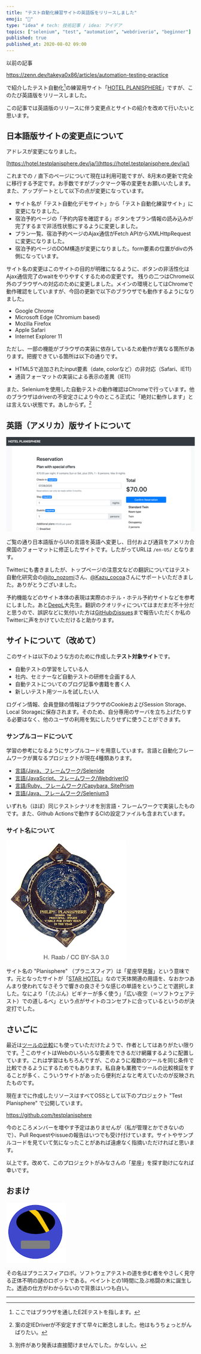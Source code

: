```yaml
---
title: "テスト自動化練習サイトの英語版をリリースしました"
emoji: "🌠"
type: "idea" # tech: 技術記事 / idea: アイデア
topics: ["selenium", "test", "automation", "webdriverio", "beginner"]
published: true
published_at: 2020-08-02 09:00
---
```


以前の記事

https://zenn.dev/takeya0x86/articles/automation-testing-practice

で紹介したテスト自動化[^1]の練習用サイト「[HOTEL PLANISPHERE](https://hotel.testplanisphere.dev/)」ですが、このたび英語版をリリースしました。

この記事では英語版のリリースに伴う変更点とサイトの紹介を改めて行いたいと思います。

<!--more-->

## 日本語版サイトの変更点について

アドレスが変更になりました。

[https://hotel.testplanisphere.dev/ja/](https://hotel.testplanisphere.dev/ja/)

これまでの `/` 直下のページについて現在は利用可能ですが、8月末の更新で完全に移行する予定です。お手数ですがブックマーク等の変更をお願いいたします。
また、アップデートとして以下の点が変更になっています。

* サイト名が「テスト自動化デモサイト」から「テスト自動化練習サイト」に変更になりました。
* 宿泊予約ページの「予約内容を確認する」ボタンをプラン情報の読み込みが完了するまで非活性状態にするように変更しました。
* プラン一覧、宿泊予約ページのAjax通信がFetch APIからXMLHttpRequestに変更になりました。
* 宿泊予約ページのDOM構造が変更になりました。form要素の位置がdivの外側になっています。

サイト名の変更はこのサイトの目的が明確になるように、ボタンの非活性化はAjax通信完了のwaitをやりやすくするための変更です。
残りの二つはChrome以外のブラウザへの対応のために変更しました。メインの環境としてはChromeで動作確認をしていますが、今回の更新で以下のブラウザでも動作するようになりました。

* Google Chrome
* Microsoft Edge (Chromium based)
* Mozilla Firefox
* Apple Safari
* Internet Explorer 11

ただし、一部の機能がブラウザの実装に依存しているため動作が異なる箇所があります。把握できている箇所は以下の通りです。

* HTML5で追加されたinput要素（date, colorなど）の非対応（Safari、IE11）
* 通貨フォーマットの実装による表示の差異（IE11）

また、Seleniumを使用した自動テストの動作確認はChromeで行っています。他のブラウザはdriverの不安定さにより今のところ正式に「絶対に動作します」とは言えない状態です。あしからず。[^2]

## 英語（アメリカ）版サイトについて

![英語版サイトの画面イメージ](/images/2020/08/02/01_hotel-planisphere-en.png)

ご覧の通り日本語版からUIの言語を英語へ変更し、日付および通貨をアメリカ合衆国のフォーマットに修正したサイトです。したがってURLは `/en-US/` となります。

Twitterにも書きましたが、トップページの注意文などの翻訳についてはテスト自動化研究会の[@ito_nozomi](https://twitter.com/ito_nozomi)さん、[@Kazu_cocoa](https://twitter.com/Kazu_cocoa)さんにサポートいただきました。ありがとうございました。

予約機能などのサイト本体の表現は実際のホテル・ホテル予約サイトなどを参考にしました。あと[DeepL](https://www.deepl.com/home)大先生。翻訳のクオリティについてはまだまだ不十分だと思うので、誤訳などに気付いた方は[GitHubのissues](https://github.com/testplanisphere/hotel-example-site/issues)まで報告いただくか私のTwitterに声をかけていただけると助かります。

## サイトについて（改めて）

このサイトは以下のような方のために作成した**テスト対象サイト**です。

* 自動テストの学習をしている人
* 社内、セミナーなど自動テストの研修を企画する人
* 自動テストについてのブログ記事や書籍を書く人
* 新しいテスト用ツールを試したい人

ログイン情報、会員登録の情報はブラウザのCookieおよびSession Storage、Local Storageに保存されます。そのため、自分専用のサーバを立ち上げたりする必要はなく、他のユーザの利用を気にしたりせずに使うことができます。

### サンプルコードについて

学習の参考になるようにサンプルコードを用意しています。言語と自動化フレームワークが異なるプロジェクトが現在4種類あります。

* [言語/Java、フレームワーク/Selenide](https://github.com/testplanisphere/hotel-example-selenide-ja)
* [言語/JavaScript、フレームワーク/WebdriverIO](https://github.com/testplanisphere/hotel-example-webdriverio-ja)
* [言語/Ruby、フレームワーク/Capybara, SitePrism](https://github.com/testplanisphere/hotel-example-capybara-ja)
* [言語/Java、フレームワーク/Selenium3](https://github.com/testplanisphere/hotel-example-selenium3-java-ja)

いずれも（ほぼ）同じテストシナリオを別言語・フレームワークで実装したものです。また、Github Actionsで動作するCIの設定ファイルも含まれています。

### サイト名について

![星座早見盤](/images/2020/08/02/02_planisphere.png)

サイト名の "Planisphere" （プラニスフィア）は「星座早見盤」という意味です。元となったサイトが「[STAR HOTEL](https://github.com/SoftwareTestAutomationResearch/STARHOTEL-Teaching-Materials)」なので天体関連の用語を、なおかつあんまり使われてなさそうで響きの良さそうな感じの単語をということで選択しました。なにより「（たぶん）ビギナーが多く使う」「広い夜空（＝ソフトウェアテスト）での道しるべ」という点がサイトのコンセプトに合っているというのが決定打でした。

## さいごに

最近は[ツールの比較](https://www.slideshare.net/MaiKaneko4/selenium-webdrivercypresstestcafe)にも使っていただけたようで、作者としてはありがたい限りです。[^3] このサイトはWebのいろいろな要素をできるだけ網羅するように配置しています。これは学習はもちろんですが、このように複数のツールを同じ条件で比較できるようにするためでもあります。私自身も業務でツールの比較検証をすることが多く、こういうサイトがあったら便利だよなと考えていたのが反映されたものです。

現在までに作成したリソースはすべてOSSとして以下のプロジェクト "Test Planisphere" で公開しています。

https://github.com/testplanisphere

今のところメンバーを増やす予定はありませんが（私が管理とかできないので）、Pull Requestやissueの報告はいつでも受け付けています。サイトやサンプルコードを見ていて気になったことがあれば遠慮なく指摘いただければと思います。

以上です。改めて、このプロジェクトがみなさんの「星座」を探す助けになれば幸いです。

## おまけ

![プラニスフィアロボ](/images/2020/08/02/03_planisphere_robot.png)

その名はプラニスフィアロボ。ソフトウェアテストの道を歩む者をやさしく見守る正体不明の謎のロボットである。ペイントとの1時間に及ぶ格闘の末に誕生した。透過の仕方がわからないので背景はいつも白い。

---

[^1]: ここではブラウザを通したE2Eテストを指します。
[^2]: 案の定IEDriverが不安定すぎて早々に断念しました。他はもうちょっとがんばりたい。
[^3]: 別件があり発表は直接聞けませんでした。かなしい。
